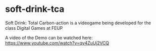 # soft-drink-tca
Soft Drink: Total Carbon-action is a videogame being developed for the class Digital Games at FEUP

A video of the Demo can be watched here: https://www.youtube.com/watch?v=qy4ZuUj2VCQ
